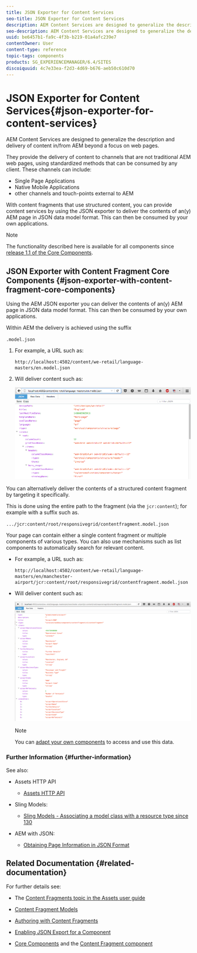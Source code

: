 ```yaml
---
title: JSON Exporter for Content Services
seo-title: JSON Exporter for Content Services
description: AEM Content Services are designed to generalize the description and delivery of content in/from AEM beyond a focus on web pages. They provide the delivery of content to channels that are not traditional AEM web pages, using standardized methods that can be consumed by any client. 
seo-description: AEM Content Services are designed to generalize the description and delivery of content in/from AEM beyond a focus on web pages. They provide the delivery of content to channels that are not traditional AEM web pages, using standardized methods that can be consumed by any client. 
uuid: be6457b1-fa9c-4f3b-b219-01a4afc239e7
contentOwner: User
content-type: reference
topic-tags: components
products: SG_EXPERIENCEMANAGER/6.4/SITES
discoiquuid: 4c7e33ea-f2d3-4d69-b676-aeb50c610d70
---
```


# JSON Exporter for Content Services{#json-exporter-for-content-services}

AEM Content Services are designed to generalize the description and delivery of content in/from AEM beyond a focus on web pages.

They provide the delivery of content to channels that are not traditional AEM web pages, using standardized methods that can be consumed by any client. These channels can include:

* Single Page Applications
* Native Mobile Applications 
* other channels and touch-points external to AEM

With content fragments that use structured content, you can provide content services by using the JSON exporter to deliver the contents of an(y) AEM page in JSON data model format. This can then be consumed by your own applications.

>[!NOTE]
>
>The functionality described here is available for all components since [release 1.1 of the Core Components](https://docs.adobe.com/content/docs/en/core-components/v1.html).

## JSON Exporter with Content Fragment Core Components {#json-exporter-with-content-fragment-core-components}

Using the AEM JSON exporter you can deliver the contents of an(y) AEM page in JSON data model format. This can then be consumed by your own applications.

Within AEM the delivery is achieved using the suffix

`.model.json`

1. For example, a URL such as:

   ```shell
   http://localhost:4502/content/we-retail/language-masters/en.model.json
   ```

1. Will deliver content such as:

   ![](assets/chlimage_1-192.png)

You can alternatively deliver the contents of a structured content fragment by targeting it specifically.

This is done using the entire path to the fragment (via the `jcr:content`); for example with a suffix such as.

`.../jcr:content/root/responsivegrid/contentfragment.model.json`

Your page can contain either a single content fragment or multiple components of various types. You can also use mechanisms such as list components to automatically search for relevant content.

* For example, a URL such as:

  ```shell
  http://localhost:4502/content/we-retail/language-masters/en/manchester-airport/jcr:content/root/responsivegrid/contentfragment.model.json
  ```

* Will deliver content such as:

  ![](assets/chlimage_1-193.png)

  >[!NOTE]
  >
  >You can [adapt your own components](/help/sites-developing/json-exporter-components.md) to access and use this data.

### Further Information {#further-information}

See also:

* Assets HTTP API

    * [Assets HTTP API](/help/assets/mac-api-assets.md)

* Sling Models:

    * [Sling Models - Associating a model class with a resource type since 130](https://sling.apache.org/documentation/bundles/models.html#associating-a-model-class-with-a-resource-type-since-130)

* AEM with JSON:

    * [Obtaining Page Information in JSON Format](/help/sites-developing/pageinfo.md)

## Related Documentation {#related-documentation}

For further details see:

* The [Content Fragments topic in the Assets user guide](https://helpx.adobe.com/experience-manager/6-4/assets/user-guide.html?topic=/experience-manager/6-4/assets/morehelp/content-fragments.ug.js)  

* [Content Fragment Models](/help/assets/content-fragments-models.md)
* [Authoring with Content Fragments](/help/sites-authoring/content-fragments.md)
* [Enabling JSON Export for a Component](/help/sites-developing/json-exporter-components.md)  

* [Core Components](https://helpx.adobe.com/experience-manager/core-components/user-guide.html) and the [Content Fragment component](https://helpx.adobe.com/experience-manager/core-components/using/content-fragment-component.html)

